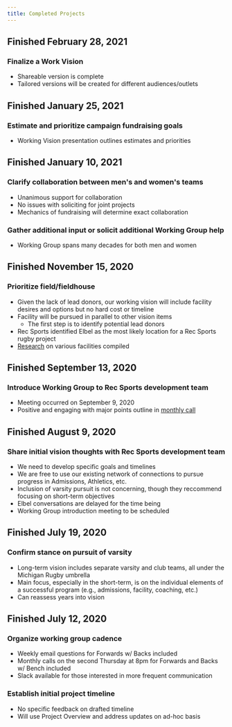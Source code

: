 ```yaml
---
title: Completed Projects
---
```

## Finished February 28, 2021
### Finalize a Work Vision
- Shareable version is complete
- Tailored versions will be created for different audiences/outlets

## Finished January 25, 2021
### Estimate and prioritize campaign fundraising goals
- Working Vision presentation outlines estimates and priorities

## Finished January 10, 2021
### Clarify collaboration between men's and women's teams
- Unanimous support for collaboration
- No issues with soliciting for joint projects
- Mechanics of fundraising will determine exact collaboration

### Gather additional input or solicit additional Working Group help
- Working Group spans many decades for both men and women

## Finished November 15, 2020
### Prioritize field/fieldhouse
- Given the lack of lead donors, our working vision will include facility desires and options but no hard cost or timeline
- Facility will be pursued in parallel to other vision items
    - The first step is to identify potential lead donors
- Rec Sports identified Elbel as the most likely location for a Rec Sports rugby project
- [Research](../misc/index.md) on various facilities compiled

## Finished September 13, 2020
### Introduce Working Group to Rec Sports development team
- Meeting occurred on September 9, 2020
- Positive and engaging with major points outline in [monthly call](/meetings/2020-09-10.html)

## Finished August 9, 2020
### Share initial vision thoughts with Rec Sports development team
- We need to develop specific goals and timelines
- We are free to use our existing network of connections to pursue progress in Admissions, Athletics, etc.
- Inclusion of varsity pursuit is not concerning, though they reccommend focusing on short-term objectives
- Elbel conversations are delayed for the time being
- Working Group introduction meeting to be scheduled

## Finished July 19, 2020
### Confirm stance on pursuit of varsity
- Long-term vision includes separate varsity and club teams, all under the Michigan Rugby umbrella
- Main focus, especially in the short-term, is on the individual elements of a successful program (e.g., admissions, facility, coaching, etc.)
- Can reassess years into vision

## Finished July 12, 2020
### Organize working group cadence
- Weekly email questions for Forwards w/ Backs included
- Monthly calls on the second Thursday at 8pm for Forwards and Backs w/ Bench included
- Slack available for those interested in more frequent communication

### Establish initial project timeline
- No specific feedback on drafted timeline
- Will use Project Overview and address updates on ad-hoc basis
